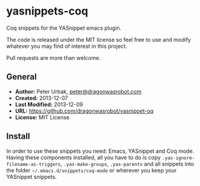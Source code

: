 yasnippets-coq
==============

Coq snippets for the YASnippet emacs plugin.

The code is released under the MIT license so feel free to use and modify
whatever you may find of interest in this project.

Pull requests are more than welcome.

## General
- **Author:** Peter Urbak, peter@dragonwasrobot.com
- **Created:** 2013-12-07
- **Last Modified:** 2013-12-09
- **URL:** https://github.com/dragonwasrobot/yasnippet-oq
- **License:** MIT License

## Install

In order to use these snippets you need: Emacs, YASnippet and Coq mode. Having
these components installed, all you have to do is copy
`.yas-ignore-filename-as-triggers`, `.yas-make-groups`, `.yas-parents` and all
snippets into the folder `~/.emacs.d/snippets/coq-mode` or wherever you keep
your YASnippet snippets.
